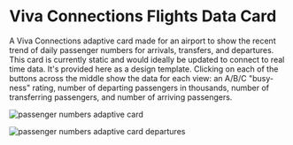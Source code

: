 # Viva Connections Flights Data Card
A Viva Connections adaptive card made for an airport to show the recent trend of daily passenger numbers for arrivals, transfers, and departures. This card is currently static and would ideally be updated to connect to real time data. It's provided here as a design template. Clicking on each of the buttons across the middle show the data for each view: an A/B/C "busy-ness" rating, number of departing passengers in thousands, number of transferring passengers, and number of arriving passengers.

![passenger numbers adaptive card](https://github.com/chslemp/viva-connections-flight-data/assets/56914706/e990c40a-c44e-4f74-a364-abd7a659e64f)

![passenger numbers adaptive card departures](https://github.com/chslemp/viva-connections-flight-data/assets/56914706/56b473a8-e582-4c39-bb62-9acd4db3670b)
